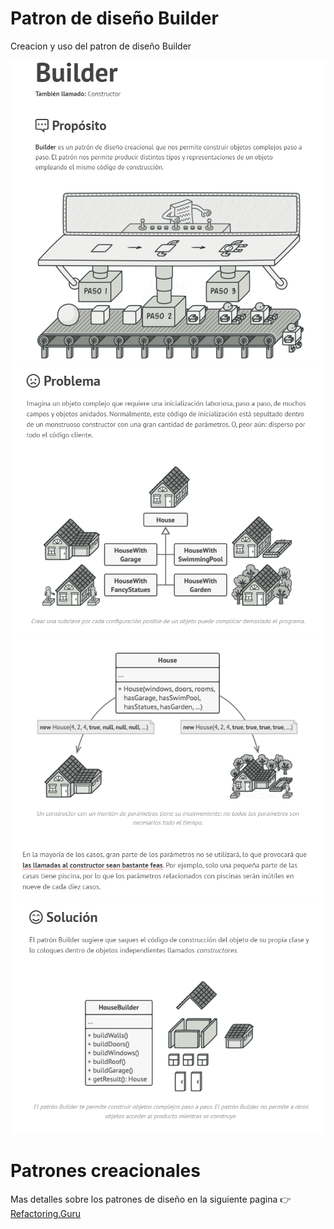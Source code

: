 # Patron de diseño Builder

Creacion y uso del patron de diseño Builder

![build](src/main/resources/images/builder.png)
![build](src/main/resources/images/builder-2.png)
![build](src/main/resources/images/builder-3.png)
![build](src/main/resources/images/build-4.png)

# Patrones creacionales
Mas detalles sobre los patrones de diseño en la siguiente pagina 👉[Refactoring.Guru](https://refactoring.guru/es/design-patterns) 
